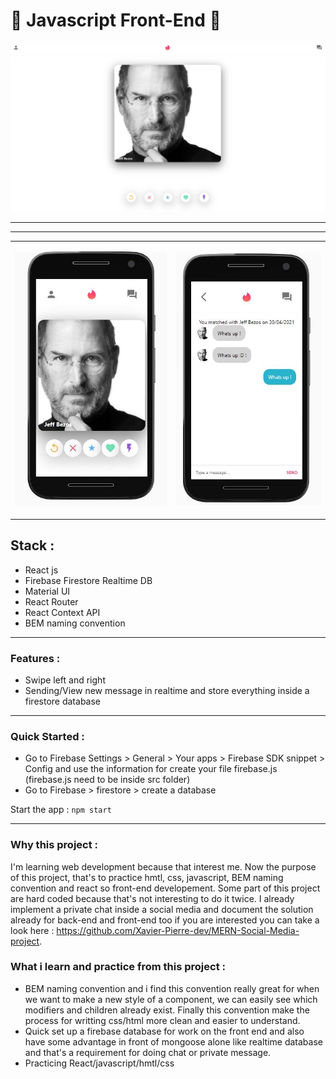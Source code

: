 # 🚀 Javascript Front-End 🚀

<div align="center">
  
![Alt text](./PC_vue.JPG "screenshot")

___
___

<table style="width:100%" align="center" width="100%" >

<tr>
<td>
              
![Alt_text](./mobile_vue_1.JPG "screenshot")
              
</td>
            
<td>
            
![Alt text](./mobile_vue_2.JPG "screenshot")
              
</td>

</tr>

</table>

</div>


## Stack :
* React js
* Firebase Firestore Realtime DB
* Material UI
* React Router
* React Context API
* BEM naming convention
_____________________________

### Features :
* Swipe left and right
* Sending/View new message in realtime and store everything inside a firestore database
_____________________________

### Quick Started :
* Go to Firebase Settings > General > Your apps > Firebase SDK snippet > Config and use the information for create your file firebase.js (firebase.js need to be inside src folder)
* Go to Firebase > firestore > create a database


Start the app : `npm start`
_____________________________

### Why this project :
I'm learning web development because that interest me. Now the purpose of this project, that's to practice hmtl, css, javascript, BEM naming convention and react so front-end developement. Some part of this project are hard coded because that's not interesting to do it twice. I already implement a private chat inside a social media and document the solution already for back-end and front-end too if you are interested you can take a look here : https://github.com/Xavier-Pierre-dev/MERN-Social-Media-project. 

### What i learn and practice from this project :
  - BEM naming convention and i find this convention really great for when we want to make a new style of a component, we can easily see which modifiers and children already exist. Finally this convention make the process for writting css/html more clean and easier to understand. 
  - Quick set up a firebase database for work on the front end and also have some advantage in front of mongoose alone like realtime database and that's a requirement for doing chat or private message. 
  - Practicing React/javascript/hmtl/css 

  


